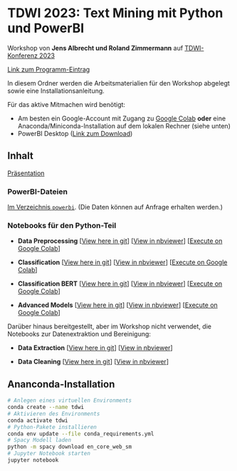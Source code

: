 # TDWI 2023: Text Mining mit Python und PowerBI

Workshop von **Jens Albrecht und Roland Zimmermann** auf [TDWI-Konferenz 2023](https://www.tdwi-konferenz.de/tdwi-2023/programm/konferenzprogramm)

[Link zum Programm-Eintrag](https://www.tdwi-konferenz.de/tdwi-2023/programm/konferenzprogramm#item-5933)

In diesem Ordner werden die Arbeitsmaterialien für den Workshop abgelegt sowie eine Installationsanleitung.

Für das aktive Mitmachen wird benötigt:

  - Am besten ein Google-Account mit Zugang zu [Google Colab](http://colab.research.google.com/) **oder** eine Anaconda/Miniconda-Installation auf dem lokalen Rechner (siehe unten)
  - PowerBI Desktop ([Link zum Download](https://powerbi.microsoft.com/de-de/downloads/))

## Inhalt

[Präsentation](TDWI2023_Text_Mining.pdf)

### PowerBI-Dateien

[Im Verzeichnis `powerbi`](powerbi). (Die Daten können auf Anfrage erhalten werden.)

### Notebooks für den Python-Teil

  * **Data Preprocessing** 
  [[View here in git](notebooks/Data_Preprocessing.ipynb)] 
  [[View in nbviewer](https://nbviewer.ipython.org/github/jsalbr/tdwi-2023-text-mining/blob/main/notebooks/Data_Preprocessing.ipynb)] 
  [[Execute on Google Colab](https://colab.research.google.com/github/jsalbr/tdwi-2023-text-mining/blob/master/notebooks/Data_Preprocessing.ipynb)]

  * **Classification** 
  [[View here in git](notebooks/Classification.ipynb)] 
  [[View in nbviewer](https://nbviewer.ipython.org/github/jsalbr/tdwi-2023-text-mining/blob/main/notebooks/Classification.ipynb)] 
  [[Execute on Google Colab](https://colab.research.google.com/github/jsalbr/tdwi-2023-text-mining/blob/master/notebooks/Classification.ipynb)]

  * **Classification BERT** 
  [[View here in git](notebooks/Classification_BERT.ipynb)] 
  [[View in nbviewer](https://nbviewer.ipython.org/github/jsalbr/tdwi-2023-text-mining/blob/main/notebooks/Classification_BERT.ipynb)] 
  [[Execute on Google Colab](https://colab.research.google.com/github/jsalbr/tdwi-2023-text-mining/blob/master/notebooks/Classification_BERT.ipynb)]

  * **Advanced Models** 
  [[View here in git](notebooks/Advanced.ipynb)] 
  [[View in nbviewer](https://nbviewer.ipython.org/github/jsalbr/tdwi-2023-text-mining/blob/main/notebooks/Advanced.ipynb)] 
  [[Execute on Google Colab](https://colab.research.google.com/github/jsalbr/tdwi-2023-text-mining/blob/master/notebooks/Advanced.ipynb)]


Darüber hinaus bereitgestellt, aber im Workshop nicht verwendet, die Notebooks zur Datenextraktion und Bereinigung:

  * **Data Extraction**
  [[View here in git](notebooks/Data_Extraction_Reddit.ipynb)] 
  [[View in nbviewer](https://nbviewer.ipython.org/github/jsalbr/tdwi-2023-text-mining/blob/main/notebooks/Data_Extraction_Reddit.ipynb)] 

  * **Data Cleaning**
  [[View here in git](notebooks/Data_Cleaning_Reddit.ipynb)] 
  [[View in nbviewer](https://nbviewer.ipython.org/github/jsalbr/tdwi-2023-text-mining/blob/main/notebooks/Data_Cleaning.ipynb)] 



## Ananconda-Installation

```sh
# Anlegen eines virtuellen Environments
conda create --name tdwi
# Aktivieren des Environments
conda activate tdwi
# Python-Pakete installieren
conda env update --file conda_requirements.yml
# Spacy Modell laden
python -m spacy download en_core_web_sm
# Jupyter Notebook starten
jupyter notebook
```
